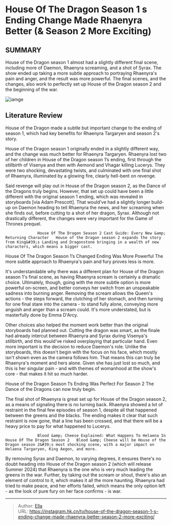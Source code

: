 # House Of The Dragon Season 1 s Ending Change Made Rhaenyra Better (&amp; Season 2 More Exciting)


## SUMMARY 



  House of the Dragon season 1 almost had a slightly different final scene, including more of Daemon, Rhaenyra screaming, and a shot of Syrax.   The show ended up taking a more subtle approach to portraying Rhaenyra&#39;s pain and anger, and the result was more powerful.   The final scenes, and the changes, also work to perfectly set up House of the Dragon season 2 and the beginning of the war.  

![iamge](https://static1.srcdn.com/wordpress/wp-content/uploads/wm/2024/01/matt-smith-as-daemon-targaryen-with-emma-d-arcy-as-rhaenyra-staring-down-the-camera-with-an-orange-glow-in-the-background-in-house-of-the-dragon-s-season-1-finale.jpg)

## Literature Review
House of the Dragon made a subtle but important change to the ending of season 1, which had key benefits for Rhaenyra Targaryen and season 2&#39;s story.




House of the Dragon season 1 originally ended in a slightly different way, and the change was much better for Rhaenyra Targaryen. Rhaenyra lost two of her children in House of the Dragon season 1’s ending, first through the stillbirth of Visenya and then with Aemond and Vhagar killing Lucerys. They were two shocking, devastating twists, and culminated with one final shot of Rhaenyra, illuminated by a glowing fire, clearly hell-bent on revenge.




Said revenge will play out in House of the Dragon season 2, as the Dance of the Dragons truly begins. However, that set up could have been a little different with the original season 1 ending, which was revealed in storyboards [via Adam Prescott]. That would’ve had a slightly longer build-up on Daemon heading to tell Rhaenyra the news, and her screaming when she finds out, before cutting to a shot of her dragon, Syrax. Although not drastically different, the changes were very important for the Game of Thrones prequel.

                  House Of The Dragon Season 2 Cast Guide: Every New &amp; Returning Character   House of the Dragon season 2 expands the story from King&#39;s Landing and Dragonstone bringing in a wealth of new characters, which means a bigger cast.    


 House Of The Dragon Season 1’s Changed Ending Was More Powerful 
The more subtle approach to Rhaenyra&#39;s pain and fury proves less is more.
          




It&#39;s understandable why there was a different plan for House of the Dragon season 1&#39;s final scene, as having Rhaenyra scream is certainly a dramatic choice. Ultimately, though, going with the more subtle option is more powerful on-screen, and better conveys her switch from an unspeakable sadness into burning anger. Removing the scream allows the Queen&#39;s actions - the steps forward, the clutching of her stomach, and then turning for one final stare into the camera - to stand fully alone, conveying more anguish and anger than a scream could. It&#39;s more understated, but is masterfully done by Emma D&#39;Arcy.


 

Other choices also helped the moment work better than the original storyboards had planned out. Cutting the dragon was smart, as the finale had already intercut between Rhaenyra and Syrax during Visenya&#39;s stillbirth, and this would&#39;ve risked overplaying that particular hand. Even more important is the decision to reduce Daemon&#39;s role. Unlike the storyboards, this doesn&#39;t begin with the focus on his face, which mostly isn&#39;t shown even as the camera follows him. That means this can truly be Rhaenyra&#39;s moment and hers alone. Given she has just lost so much, and this is her singular pain - and with themes of womanhood at the show&#39;s core - that makes it hit so much harder.






 House of the Dragon Season 1’s Ending Was Perfect For Season 2 
The Dance of the Dragons can now truly begin.
          

The final shot of Rhaenyra is great set up for House of the Dragon season 2, as a means of signaling there is no turning back. Rhaenyra showed a lot of restraint in the final few episodes of season 1, despite all that happened between the greens and the blacks. The ending makes it clear that such restraint is now gone, that a line has been crossed, and that there will be a heavy price to pay for what happened to Lucerys.

                  Blood &amp; Cheese Explained: What Happens To Helaena In House Of The Dragon Season 2   Blood &amp; Cheese will be House of the Dragon season 2&#39;s most shocking scene, with a major impact on Helaena Targaryen, King Aegon, and more.    

By removing Syrax and Daemon, to varying degrees, it ensures there&#39;s no doubt heading into House of the Dragon season 2 (which will release Summer 2024) that Rhaenyra is the one who is very much leading the greens in the war. Further, by taking out the scream or shout, there&#39;s also an element of control to it, which makes it all the more haunting. Rhaenyra had tried to make peace, and her efforts failed, which means the only option left - as the look of pure fury on her face confirms - is war.






---

> Author: [Ella](https://instagram.hk.cn/)  
> URL: https://instagram.hk.cn/tv/house-of-the-dragon-season-1-s-ending-change-made-rhaenyra-better-season-2-more-exciting/  

